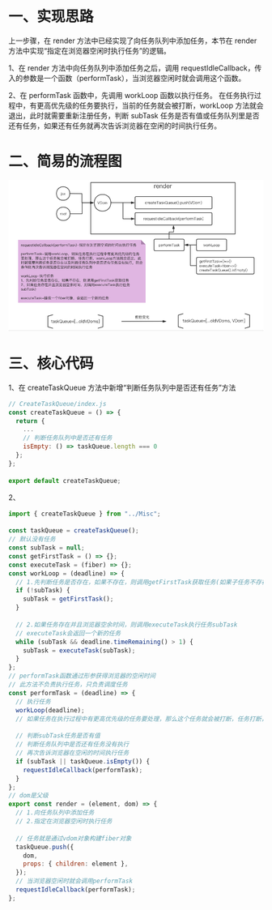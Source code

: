 # 一、实现思路

上一步骤，在 render 方法中已经实现了向任务队列中添加任务，本节在 render 方法中实现“指定在浏览器空闲时执行任务”的逻辑。

1、在 render 方法中向任务队列中添加任务之后，调用 requestIdleCallback，传入的参数是一个函数（performTask），当浏览器空闲时就会调用这个函数。

2、在 performTask 函数中，先调用 workLoop 函数以执行任务。
在任务执行过程中，有更高优先级的任务要执行，当前的任务就会被打断，workLoop 方法就会退出，此时就需要重新注册任务，判断 subTask 任务是否有值或任务队列里是否还有任务，如果还有任务就再次告诉浏览器在空闲的时间执行任务。

# 二、简易的流程图

![](./images/step3-1.png)

# 三、核心代码

1、在 createTaskQueue 方法中新增“判断任务队列中是否还有任务”方法

```javascript
// CreateTaskQueue/index.js
const createTaskQueue = () => {
  return {
    ...
    // 判断任务队列中是否还有任务
    isEmpty: () => taskQueue.length === 0
  };
};

export default createTaskQueue;
```

2、

```javascript
import { createTaskQueue } from "../Misc";

const taskQueue = createTaskQueue();
// 默认没有任务
const subTask = null;
const getFirstTask = () => {};
const executeTask = (fiber) => {};
const workLoop = (deadline) => {
  // 1.先判断任务是否存在，如果不存在，则调用getFirstTask获取任务(如果子任务不存在，就去获取子任务)
  if (!subTask) {
    subTask = getFirstTask();
  }

  // 2.如果任务存在并且浏览器空余时间，则调用executeTask执行任务subTask
  // executeTask会返回一个新的任务
  while (subTask && deadline.timeRemaining() > 1) {
    subTask = executeTask(subTask);
  }
};
// performTask函数通过形参获得浏览器的空闲时间
// 此方法不负责执行任务，只负责调度任务
const performTask = (deadline) => {
  // 执行任务
  workLoop(deadline);
  // 如果任务在执行过程中有更高优先级的任务要处理，那么这个任务就会被打断，任务打断，workLoop方法就会退出，就会执行本行下面的逻辑

  // 判断subTask任务是否有值
  // 判断任务队列中是否还有任务没有执行
  // 再次告诉浏览器在空闲的时间执行任务
  if (subTask || taskQueue.isEmpty()) {
    requestIdleCallback(performTask);
  }
};
// dom是父级
export const render = (element, dom) => {
  // 1.向任务队列中添加任务
  // 2.指定在浏览器空闲时执行任务

  // 任务就是通过vdom对象构建fiber对象
  taskQueue.push({
    dom,
    props: { children: element },
  });
  // 当浏览器空闲时就会调用performTask
  requestIdleCallback(performTask);
};
```
